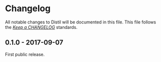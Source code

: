# Changelog

All notable changes to Distil will be documented in this file. This file follows the *[Keep a CHANGELOG](http://keepachangelog.com/)* standards.

## 0.1.0 - 2017-09-07

First public release.
